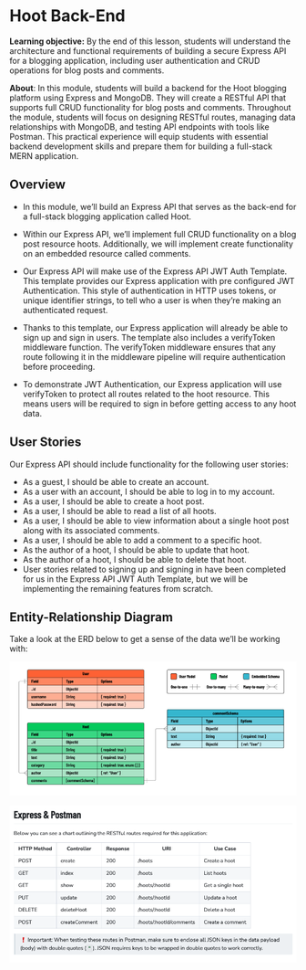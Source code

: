 # Hoot Back-End

**Learning objective:** By the end of this lesson, students will understand the architecture and functional requirements of building a secure Express API for a blogging application, including user authentication and CRUD operations for blog posts and comments.

**About**: In this module, students will build a backend for the Hoot blogging platform using Express and MongoDB. They will create a RESTful API that supports full CRUD functionality for blog posts and comments. Throughout the module, students will focus on designing RESTful routes, managing data relationships with MongoDB, and testing API endpoints with tools like Postman. This practical experience will equip students with essential backend development skills and prepare them for building a full-stack MERN application.

## Overview
- In this module, we’ll build an Express API that serves as the back-end for a full-stack blogging application called Hoot.

- Within our Express API, we’ll implement full CRUD functionality on a blog post resource hoots. Additionally, we will implement create functionality on an embedded resource called comments.

- Our Express API will make use of the Express API JWT Auth Template. This template provides our Express application with pre configured JWT Authentication. This style of authentication in HTTP uses tokens, or unique identifier strings, to tell who a user is when they’re making an authenticated request.

- Thanks to this template, our Express application will already be able to sign up and sign in users. The template also includes a verifyToken middleware function. The verifyToken middleware ensures that any route following it in the middleware pipeline will require authentication before proceeding.

- To demonstrate JWT Authentication, our Express application will use verifyToken to protect all routes related to the hoot resource. This means users will be required to sign in before getting access to any hoot data.

## User Stories
Our Express API should include functionality for the following user stories:

- As a guest, I should be able to create an account.
- As a user with an account, I should be able to log in to my account.
- As a user, I should be able to create a hoot post.
- As a user, I should be able to read a list of all hoots.
- As a user, I should be able to view information about a single hoot post along with its associated comments.
- As a user, I should be able to add a comment to a specific hoot.
- As the author of a hoot, I should be able to update that hoot.
- As the author of a hoot, I should be able to delete that hoot.
- User stories related to signing up and signing in have been completed for us in the Express API JWT Auth Template, but we will be implementing the remaining features from scratch.

## Entity-Relationship Diagram
Take a look at the ERD below to get a sense of the data we’ll be working with:

![ERD](./public/images/ERD.png)

![ExpressPostman](./public/images/Express%20&%20Postman.png)